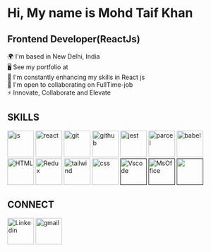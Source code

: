 
# Hi, My name is Mohd Taif Khan  

## Frontend Developer(ReactJs)

🌍  I'm based in New Delhi, India  
🖥️  See my portfolio at  
🧠  I'm constantly enhancing my skills in React js  
🤝  I'm open to collaborating on FullTime-job  
⚡  Innovate, Collaborate and Elevate

## SKILLS

[<img src="https://encrypted-tbn0.gstatic.com/images?q=tbn:ANd9GcSwr7hezbSLIzt0x_LcGYkOF0z4UKsj6QTEZA&s" alt="js" width="60" height="60"/>](https://www.w3schools.com/js/)
[<img src="https://encrypted-tbn0.gstatic.com/images?q=tbn:ANd9GcQ-TLdbAqtzJd2i6o0TLdIxnQUzhKNKb58koA&s" alt="react" width="60" height="60"/>](https://react.dev/learn)
[<img src="https://encrypted-tbn0.gstatic.com/images?q=tbn:ANd9GcQ3w5v3NHCaW5Ig1eG2mWbruAG3_rk_4_tJtg&s" alt="git" width="60" height="60"/>](https://git-scm.com/doc)
[<img src="https://encrypted-tbn0.gstatic.com/images?q=tbn:ANd9GcSbqj9Ii13d6hx5a9kyLnC5A8A96LDSaSZv_w&s" alt="github" width="60" height="60"/>](https://docs.github.com/en/get-started)
[<img src="https://encrypted-tbn0.gstatic.com/images?q=tbn:ANd9GcQ3SQYHAO1IZKdhvZkb4pBktXc_D_wzqVkQFA&s" alt="jest" width="60" height="60"/>](https://jestjs.io/docs/getting-started)
[<img src="https://parceljs.org/assets/og.png" alt="parcel" width="60" height="60"/>](https://parceljs.org/recipes/react/)
[<img src="https://encrypted-tbn0.gstatic.com/images?q=tbn:ANd9GcR2qUjvuCkgy2dS639FfzokycEV9BU9RWqq_I906KNB7reLxOGUcmYcCtAFyhsZeNynWyKqRPlmEs7Z-ylreRRVF1qn9Bl9ihL5oFDDYw" alt="babel" width="60" height="60"/>](https://babeljs.io/docs/)
[<img src="https://encrypted-tbn0.gstatic.com/images?q=tbn:ANd9GcQTEjk3dEXGHWf3zOPwSP5hTx6NdlNcgXdtkg&s" alt="HTML" width="60" height="60"/>](https://www.w3schools.com/html/)
[<img src="https://miro.medium.com/v2/resize:fit:500/1*tOI6UC5EaS2fPItCesI-AQ.png" alt="Redux" width="60" height="60"/>](https://redux.js.org/introduction/getting-started)
[<img src="https://encrypted-tbn0.gstatic.com/images?q=tbn:ANd9GcSVgHWDyjwN9qZsPChFzc5PRfOOOqbfgXqR3w&s" alt="tailwind" width="60" height="60"/>](https://tailwindcss.com/docs/installation)
[<img src="https://delta-dev-software.fr/wp-content/uploads/2024/05/CSS-Logo.png" alt="css" width="60" height="60"/>](https://www.w3schools.com/css/)
[<img src="" alt="Vscode" width="60" height="60"/>]()
[<img src="" alt="MsOffice" width="60" height="60"/>]()
[<img src="" alt="" width="60" height="60"/>]()

## CONNECT

[<img src="https://encrypted-tbn0.gstatic.com/images?q=tbn:ANd9GcROp-tVE-R6e5Uw_LRnOl1kC5MMXciei-j0VQ&s" alt="Linkedin" width="60" height="60"/>](https://www.linkedin.com/in/taif-khan-14b404295/)
[<img src="https://cdn.vox-cdn.com/thumbor/x1-9UwiB_BeLufaPfDTRaLrACBo=/0x0:1320x880/1200x628/filters:focal(660x440:661x441)/cdn.vox-cdn.com/uploads/chorus_asset/file/21939811/newgmaillogo.jpg" alt="gmail" width="60" height="60"/>](mailto:mohd.taif.khan1@gmail.com)






